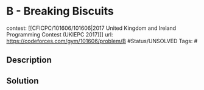 # B - Breaking Biscuits

contest: [[CFICPC/101606/101606|2017 United Kingdom and Ireland Programming Contest (UKIEPC 2017)]]
url: https://codeforces.com/gym/101606/problem/B
#Status/UNSOLVED
Tags: #

## Description

## Solution

